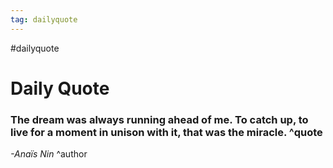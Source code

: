 ```yaml
---
tag: dailyquote
---
```


#dailyquote

# Daily Quote

### The dream was always running ahead of me. To catch up, to live for a moment in unison with it, that was the miracle. ^quote
*-Anaïs Nin* ^author
